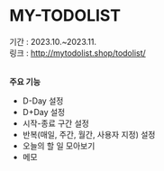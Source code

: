 # MY-TODOLIST
기간 : 2023.10.~2023.11.<br>
링크 : http://mytodolist.shop/todolist/<br><br>

**주요 기능**
- D-Day 설정
- D+Day 설정
- 시작-종료 구간 설정
- 반복(매일, 주간, 월간, 사용자 지정) 설정
- 오늘의 할 일 모아보기
- 메모
